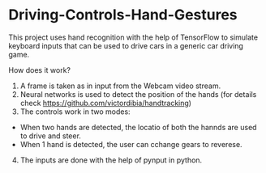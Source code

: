 # Driving-Controls-Hand-Gestures

This project uses hand recognition with the help of TensorFlow to simulate keyboard inputs that can be used to drive cars in a generic car driving game.

How does it work?

1) A frame is taken as in input from the Webcam video stream.
2) Neural networks is used to detect the position of the hands (for details check https://github.com/victordibia/handtracking)
3) The controls work in two modes:
  - When two hands are detected, the locatio of both the hannds are used to drive and steer. 
  - When 1 hand is detected, the user can cchange gears to reverese.
4) The inputs are done with the help of pynput in python.
